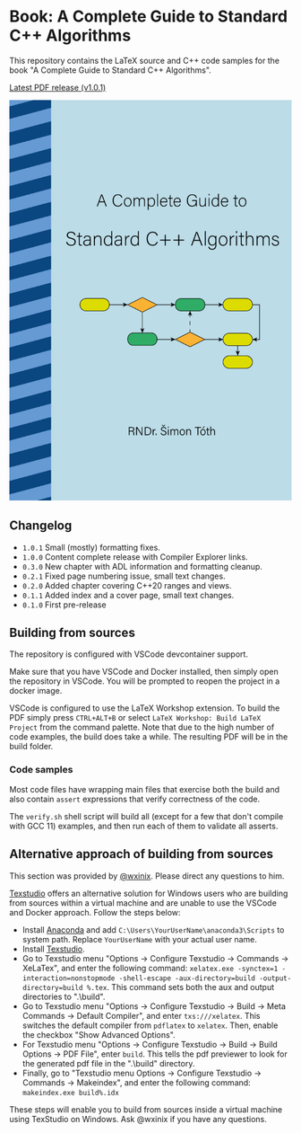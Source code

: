 # Book: A Complete Guide to Standard C++ Algorithms

This repository contains the LaTeX source and C++ code samples for the book "A Complete Guide to Standard C++ Algorithms".

[Latest PDF release (v1.0.1)](https://github.com/HappyCerberus/book-cpp-algorithms/releases/download/v1.0.1/a_complete_guide_to_standard_cpp_algorithms_v1_0_1.pdf)

[![Book Cover](static/book_cover.png)](https://github.com/HappyCerberus/book-cpp-algorithms/releases/download/v1.0.1/a_complete_guide_to_standard_cpp_algorithms_v1_0_1.pdf)

## Changelog

- `1.0.1` Small (mostly) formatting fixes.
- `1.0.0` Content complete release with Compiler Explorer links.
- `0.3.0` New chapter with ADL information and formatting cleanup.
- `0.2.1` Fixed page numbering issue, small text changes.
- `0.2.0` Added chapter covering C++20 ranges and views.
- `0.1.1` Added index and a cover page, small text changes.
- `0.1.0` First pre-release

## Building from sources

The repository is configured with VSCode devcontainer support.

Make sure that you have VSCode and Docker installed, then simply open the repository in VSCode. You will be prompted to reopen the project in a docker image.

VSCode is configured to use the LaTeX Workshop extension. To build the PDF simply press `CTRL+ALT+B` or select `LaTeX Workshop: Build LaTeX Project` from the command palette.
Note that due to the high number of code examples, the build does take a while.
The resulting PDF will be in the build folder.

### Code samples

Most code files have wrapping main files that exercise both the build and also contain `assert` expressions that verify correctness of the code.

The `verify.sh` shell script will build all (except for a few that don't compile with GCC 11) examples, and then run each of them to validate all asserts.

## Alternative approach of building from sources

This section was provided by [@wxinix](https://github.com/wxinix). Please direct any questions to him.

[Texstudio](https://www.texstudio.org/) offers an alternative solution for Windows users who are building from sources within a virtual machine and are unable to use the VSCode and Docker approach. Follow the steps below:

- Install [Anaconda](https://www.anaconda.com/) and add `C:\Users\YourUserName\anaconda3\Scripts` to system path. Replace `YourUserName` with your actual user name.
- Install [Texstudio](https://www.texstudio.org/). 
- Go to Texstudio menu "Options -> Configure Texstudio -> Commands -> XeLaTex", and enter the following command: `xelatex.exe -synctex=1 -interaction=nonstopmode -shell-escape -aux-directory=build -output-directory=build %.tex`. This command sets both the aux and output directories to ".\build".
- Go to Texstudio menu "Options -> Configure Texstudio -> Build -> Meta Commands -> Default Compiler", and enter `txs:///xelatex`. This switches the default compiler from `pdflatex` to `xelatex`. Then, enable the checkbox "Show Advanced Options".
- For Texstudio menu "Options -> Configure Texstudio -> Build -> Build Options -> PDF File", enter `build`. This tells the pdf previewer to look for the generated pdf file in the ".\build" directory.
- Finally, go to "Texstudio menu Options -> Configure Texstudio -> Commands -> Makeindex", and enter the following command: `makeindex.exe build%.idx`
  
These steps will enable you to build from sources inside a virtual machine using TexStudio on Windows. Ask @wxinix if you have any questions.
